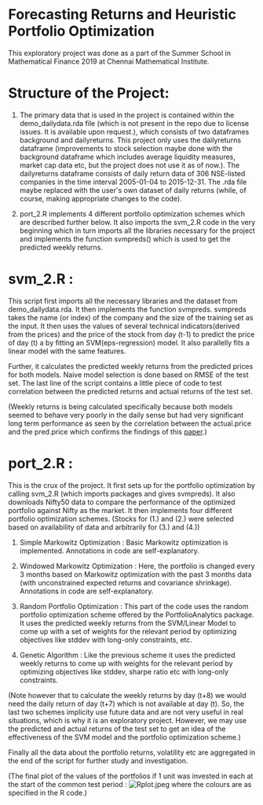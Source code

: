 # Forecasting Returns and Heuristic Portfolio Optimization

This exploratory project was done as a part of the Summer School in Mathematical Finance 2019 at Chennai Mathematical Institute. 

# Structure of the Project:

1. The primary data that is used in the project is contained within the demo_dailydata.rda file (which is not present in the repo due to license issues. It is available upon request.), which consists of two dataframes background and dailyreturns. This project only uses the dailyreturns dataframe (improvements to stock selection maybe done with the background dataframe which includes average liquidity measures, market cap data etc, but the project does not use it as of now.). The dailyreturns dataframe consists of daily return data of 306 NSE-listed companies in the time interval 2005-01-04 to 2015-12-31. The .rda file maybe replaced with the user's own dataset of daily returns (while, of course, making appropriate changes to the code).

2. port_2.R implements 4 different portfolio optimization schemes which are described further below. It also imports the svm_2.R code in the very beginning which in turn imports all the libraries necessary for the project and implements the function svmpreds() which is used to get the predicted weekly returns.

# svm_2.R :

This script first imports all the necessary libraries and the dataset from demo_dailydata.rda. It then implements the function svmpreds. svmpreds takes the name (or index) of the company and the size of the training set as the input. 
It then uses the values of several technical indicators(derived from the prices) and the price of the stock from day (t-1) to predict the price of day (t)  a by fitting an SVM(eps-regression) model. It also parallelly fits a linear model with the same features. 

Further, it calculates the predicted weekly returns from the predicted prices for both models. Naive model selection is done based on RMSE of the test set. The last line of the script contains a little piece of code to test correlation between the predicted returns and actual returns of the test set.

(Weekly returns is being calculated specifically because both models seemed to behave very poorly in the daily sense but had very significant long term performance as seen by the correlation between the actual.price and the pred.price which confirms the findings of this [paper](https://www.cs.princeton.edu/sites/default/files/uploads/saahil_madge.pdf).)

# port_2.R :

This is the crux of the project. It first sets up for the portfolio optimization by calling svm_2.R (which imports packages and gives svmpreds). It also downloads Nifty50 data to compare the performance of the optimized portfolio against Nifty as the market. It then implements four different portfolio optimization schemes. (Stocks for (1.) and (2.) were selected based on availability of data and arbitrarily for (3.) and (4.))

 1. Simple Markowitz Optimization : Basic Markowitz optimization is implemented. Annotations in code are self-explanatory.
 
 2. Windowed Markowitz Optimization : Here, the portfolio is changed every 3 months based on Markowitz optimization with the past 3 months data (with unconstrained expected returns and covariance shrinkage). Annotations in code are self-explanatory.
 
 3. Random Portfolio Optimization : This part of the code uses the random portfolio optimization scheme offered by the PortfolioAnalytics package. It uses the predicted weekly returns from the SVM/Linear Model to come up with a set of weights for the relevant period by optimizing objectives like stddev with long-only constraints, etc. 
 
 4. Genetic Algorithm : Like the previous scheme it uses the predicted weekly returns to come up with weights for the relevant period by optimizing objectives like stddev, sharpe ratio etc with long-only constraints. 
 
(Note however that to calculate the weekly returns by day (t+8) we would need the daily return of day (t+7) which is not available at day (t). So, the last two schemes implicity use future data and are not very useful in real situations, which is why it is an exploratory project. However, we may use the predicted and actual returns of the test set to get an idea of the effectiveness of the SVM model and the portfolio optimization scheme.)

Finally all the data about the portfolio returns, volatility etc are aggregated in the end of the script for further study and investigation.

(The final plot of the values of the portfolios if 1 unit was invested in each at the start of the common test period : ![Rplot.jpeg](https://github.com/rabhinav42/StockSVM-PortOpt/blob/master/Rplot.jpeg) where the colours are as specified in the R code.) 
